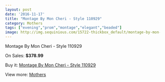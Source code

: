 ```yaml
---
layout: post
date: '2016-11-17'
title: "Montage By Mon Cheri - Style 110929"
category: Mothers
tags: ["evening","prom","montage","elegant","beaded"]
image: http://img.sequinious.com/15722-thickbox_default/montage-by-mon-cheri-style-110929.jpg
---
```

Montage By Mon Cheri - Style 110929

On Sales: **$378.99**
<a href="https://www.sequinious.com/mothers/7439-montage-by-mon-cheri-style-110929.html"><amp-img layout="responsive" width="600" height="600" src="//img.sequinious.com/15722-thickbox_default/montage-by-mon-cheri-style-110929.jpg" alt="Montage By Mon Cheri - Style 110929 0" /></a>
<a href="https://www.sequinious.com/mothers/7439-montage-by-mon-cheri-style-110929.html"><amp-img layout="responsive" width="600" height="600" src="//img.sequinious.com/22089-thickbox_default/montage-by-mon-cheri-style-110929.jpg" alt="Montage By Mon Cheri - Style 110929 1" /></a>

Buy it: [Montage By Mon Cheri - Style 110929](https://www.sequinious.com/mothers/7439-montage-by-mon-cheri-style-110929.html "Montage By Mon Cheri - Style 110929")

View more: [Mothers](https://www.sequinious.com/6-mothers "Mothers")